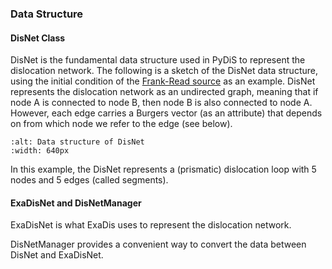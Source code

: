 ### Data Structure


#### DisNet Class
DisNet is the fundamental data structure used in PyDiS to represent the dislocation network.  The following is a sketch of the DisNet data structure, using the initial condition of the [Frank-Read source](../tutorials/frank_read_src/frank_read_src_by_python.md) as an example.  DisNet represents the dislocation network as an undirected graph, meaning that if node A is connected to node B, then node B is also connected to node A.  However, each edge carries a Burgers vector (as an attribute) that depends on from which node we refer to the edge (see below).
```{figure} DisNet_data_struct.png
:alt: Data structure of DisNet
:width: 640px
```
In this example, the DisNet represents a (prismatic) dislocation loop with 5 nodes and 5 edges (called segments).  

#### ExaDisNet and DisNetManager
ExaDisNet is what ExaDis uses to represent the dislocation network.

DisNetManager provides a convenient way to convert the data between DisNet and ExaDisNet.

